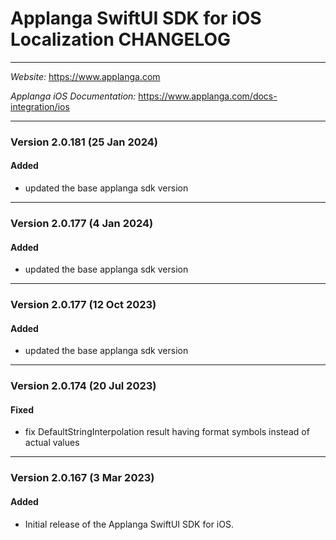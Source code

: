 # Applanga SwiftUI SDK for iOS Localization CHANGELOG
***
*Website:* <https://www.applanga.com> 

*Applanga iOS Documentation:* <https://www.applanga.com/docs-integration/ios> 
***

### Version 2.0.181 (25 Jan 2024)
#### Added
- updated the base applanga sdk version

---
### Version 2.0.177 (4 Jan 2024)
#### Added
- updated the base applanga sdk version

---
### Version 2.0.177 (12 Oct 2023)
#### Added
- updated the base applanga sdk version

---
### Version 2.0.174 (20 Jul 2023)
#### Fixed
- fix DefaultStringInterpolation result having format symbols instead of actual values

---
### Version 2.0.167 (3 Mar 2023)
#### Added
- Initial release of the Applanga SwiftUI SDK for iOS.

